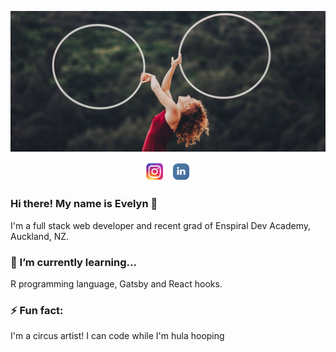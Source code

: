 ![Evelyn's Header](https://github.com/betty-bucket/betty-bucket/blob/main/BannerStyle.jpg)

<p align='center'>
    <a href="https://www.instagram.com/evelyncoulson/"><img height="30" src="https://github.com/betty-bucket/betty-bucket/blob/main/icon/instagram.jpg"></a>&nbsp;&nbsp;
    <a href="https://www.linkedin.com/in/evelyn-coulson-76787689/"><img height="30" src="https://github.com/betty-bucket/betty-bucket/blob/main/icon/linkedin.png"></a>
</p>

### Hi there! My name is Evelyn 👋

<p>I'm a full stack web developer and recent grad of Enspiral Dev Academy, Auckland, NZ. </p>

### 🌱 I’m currently learning...

<p> R programming language, Gatsby and React hooks.</p>

### ⚡ Fun fact:
<p> I'm a circus artist! I can code while I'm hula hooping </p>

<!--
**betty-bucket/betty-bucket** is a ✨ _special_ ✨ repository because its `README.md` (this file) appears on your GitHub profile.

Here are some ideas to get you started:

- 🔭 I’m currently working on ...
- 🌱 I’m currently learning ...
- 👯 I’m looking to collaborate on ...
- 🤔 I’m looking for help with ...
- 💬 Ask me about ...
- 📫 How to reach me: ...
- 😄 Pronouns: ...
- ⚡ Fun fact: ...
-->
